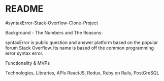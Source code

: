 # README
#syntaxError-Stack-Overflow-Clone-Project

Background - The Numbers and The Reasons:

syntaxError is public question and answer platform based on the popular forum Stack Overflow. Its name is based off the common programming error syntax error.

Functionality & MVPs

Technologies, Libraries, APIs
ReactJS, Redux, Ruby on Rails, PostGreSQL
